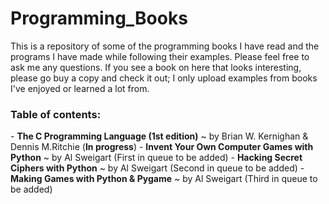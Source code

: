 Programming_Books
=================

This is a repository of some of the programming books I have read and the programs I have made while following their examples. Please feel free to ask me any questions. If you see a book on here that looks interesting, please go buy a copy and check it out; I only upload examples from books I've enjoyed or learned a lot from.


<h3>Table of contents:</h3>
- <strong>The C Programming Language (1st edition)</strong> ~ by Brian W. Kernighan & Dennis M.Ritchie (<strong>In progress</strong>)
- <strong>Invent Your Own Computer Games with Python</strong> ~ by Al Sweigart (First in queue to be added)
- <strong>Hacking Secret Ciphers with Python</strong> ~ by Al Sweigart (Second in queue to be added)
- <strong>Making Games with Python & Pygame</strong> ~ by Al Sweigart (Third in queue to be added)
<strong><End of table of contents until more programs are uploaded to this repository.></strong>
